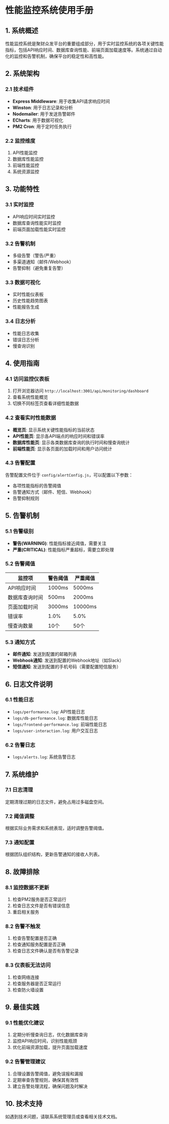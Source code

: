 # 性能监控系统使用手册

## 1. 系统概述

性能监控系统是聚财众发平台的重要组成部分，用于实时监控系统的各项关键性能指标，包括API响应时间、数据库查询性能、前端页面加载速度等。系统通过自动化的监控和告警机制，确保平台的稳定性和高性能。

## 2. 系统架构

### 2.1 技术组件
- **Express Middleware**: 用于收集API请求响应时间
- **Winston**: 用于日志记录和分析
- **Nodemailer**: 用于发送告警邮件
- **ECharts**: 用于数据可视化
- **PM2 Cron**: 用于定时任务执行

### 2.2 监控维度
1. API性能监控
2. 数据库性能监控
3. 前端性能监控
4. 系统资源监控

## 3. 功能特性

### 3.1 实时监控
- API响应时间实时监控
- 数据库查询性能实时监控
- 前端页面加载性能实时监控

### 3.2 告警机制
- 多级告警（警告/严重）
- 多渠道通知（邮件/Webhook）
- 告警抑制（避免重复告警）

### 3.3 数据可视化
- 实时性能仪表板
- 历史性能趋势图表
- 性能报告生成

### 3.4 日志分析
- 性能日志收集
- 错误日志分析
- 慢查询识别

## 4. 使用指南

### 4.1 访问监控仪表板
1. 打开浏览器访问 `http://localhost:3001/api/monitoring/dashboard`
2. 查看系统性能概览
3. 切换不同标签页查看详细性能数据

### 4.2 查看实时性能数据
- **概览页**: 显示系统关键性能指标的当前状态
- **API性能页**: 显示各API端点的响应时间和错误率
- **数据库性能页**: 显示各类数据库查询的执行时间和慢查询统计
- **前端性能页**: 显示各页面的加载时间和用户访问统计

### 4.3 告警配置
告警配置文件位于 `config/alertConfig.js`，可以配置以下参数：
- 各项性能指标的告警阈值
- 告警通知方式（邮件、短信、Webhook）
- 告警抑制规则

## 5. 告警机制

### 5.1 告警级别
- **警告(WARNING)**: 性能指标接近阈值，需要关注
- **严重(CRITICAL)**: 性能指标严重超标，需要立即处理

### 5.2 告警阈值
| 监控项 | 警告阈值 | 严重阈值 |
|--------|----------|----------|
| API响应时间 | 1000ms | 5000ms |
| 数据库查询时间 | 500ms | 2000ms |
| 页面加载时间 | 3000ms | 10000ms |
| 错误率 | 1.0% | 5.0% |
| 慢查询数量 | 10个 | 50个 |

### 5.3 通知方式
- **邮件通知**: 发送到配置的邮箱列表
- **Webhook通知**: 发送到配置的Webhook地址（如Slack）
- **短信通知**: 发送到配置的手机号码（需要配置短信服务）

## 6. 日志文件说明

### 6.1 性能日志
- `logs/performance.log`: API性能日志
- `logs/db-performance.log`: 数据库性能日志
- `logs/frontend-performance.log`: 前端性能日志
- `logs/user-interaction.log`: 用户交互日志

### 6.2 告警日志
- `logs/alerts.log`: 系统告警日志

## 7. 系统维护

### 7.1 日志清理
定期清理过期的日志文件，避免占用过多磁盘空间。

### 7.2 阈值调整
根据实际业务需求和系统表现，适时调整告警阈值。

### 7.3 通知配置
根据团队组织结构，更新告警通知的接收人列表。

## 8. 故障排除

### 8.1 监控数据不更新
1. 检查PM2服务是否正常运行
2. 检查日志文件是否有错误信息
3. 重启相关服务

### 8.2 告警不触发
1. 检查告警配置是否正确
2. 检查通知服务配置是否正确
3. 检查日志文件确认是否有告警记录

### 8.3 仪表板无法访问
1. 检查网络连接
2. 检查服务器是否正常运行
3. 检查防火墙设置

## 9. 最佳实践

### 9.1 性能优化建议
1. 定期分析慢查询日志，优化数据库查询
2. 监控API响应时间，识别性能瓶颈
3. 优化前端资源加载，提升页面加载速度

### 9.2 告警管理建议
1. 合理设置告警阈值，避免误报和漏报
2. 定期审查告警规则，确保其有效性
3. 建立告警处理流程，确保问题及时解决

## 10. 技术支持

如遇到技术问题，请联系系统管理员或查看相关技术文档。